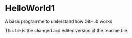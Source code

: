 # HelloWorld1
A basic programme to understand how GitHub works


This file is the changed and edited version of the readme file
